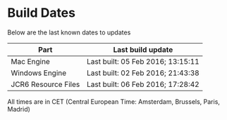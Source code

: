 # Build Dates

Below are the last known dates to updates

Part | Last build update
-----|-----
Mac Engine | Last built: 05 Feb 2016; 13:15:11
Windows Engine | Last built: 02 Feb 2016; 21:43:38
JCR6 Resource Files | Last built: 06 Feb 2016; 17:28:42
All times are in CET (Central European Time: Amsterdam, Brussels, Paris, Madrid)



